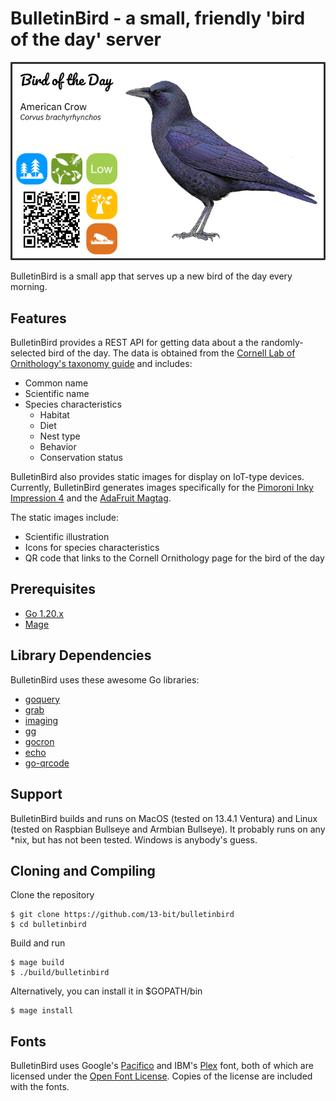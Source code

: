 # BulletinBird - a small, friendly 'bird of the day' server

![BulletinBird screenshot](screenshot.png "BulletinBird screenshot")

BulletinBird is a small app that serves up a new bird of the day every morning.

## Features

BulletinBird provides a REST API for getting data about a the randomly-selected bird of the day. The data is obtained from the [Cornell Lab of Ornithology's taxonomy guide](https://www.allaboutbirds.org/guide/browse/taxonomy) and includes:

- Common name
- Scientific name
- Species characteristics
  - Habitat
  - Diet
  - Nest type
  - Behavior
  - Conservation status

BulletinBird also provides static images for display on IoT-type devices. Currently, BulletinBird generates images specifically for the [Pimoroni Inky Impression 4](https://shop.pimoroni.com/products/inky-impression-4) and the [AdaFruit Magtag](https://www.adafruit.com/magtag).

The static images include:

- Scientific illustration
- Icons for species characteristics
- QR code that links to the Cornell Ornithology page for the bird of the day

## Prerequisites

- [Go 1.20.x](https://go.dev/dl/)
- [Mage](https://github.com/magefile/mage)

## Library Dependencies

BulletinBird uses these awesome Go libraries:

- [goquery](https://github.com/PuerkitoBio/goquery)
- [grab](https://github.com/cavaliergopher/grab)
- [imaging](https://github.com/disintegration/imaging)
- [gg](https://github.com/fogleman/gg)
- [gocron](https://github.com/go-co-op/gocron)
- [echo](https://github.com/labstack/echo)
- [go-qrcode](https://github.com/skip2/go-qrcode)

## Support

BulletinBird builds and runs on MacOS (tested on 13.4.1 Ventura) and Linux (tested on Raspbian Bullseye and Armbian Bullseye). It probably runs on any \*nix, but has not been tested. Windows is anybody's guess.

## Cloning and Compiling

Clone the repository

```
$ git clone https://github.com/13-bit/bulletinbird
$ cd bulletinbird
```

Build and run

```
$ mage build
$ ./build/bulletinbird
```

Alternatively, you can install it in $GOPATH/bin

```
$ mage install
```

## Fonts

BulletinBird uses Google's [Pacifico](https://fonts.google.com/specimen/Pacifico/about) and IBM's [Plex](https://github.com/IBM/plex) font, both of which are licensed under the [Open Font License](https://scripts.sil.org/cms/scripts/page.php?site_id=nrsi&id=OFL). Copies of the license are included with the fonts.
